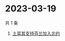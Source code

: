 # 2023-03-19

共 1 条

<!-- BEGIN ZHIHUSEARCH -->
<!-- 最后更新时间 Sun Mar 19 2023 04:06:55 GMT+0800 (China Standard Time) -->
1. [土耳其支持芬兰加入北约](https://www.zhihu.com/search?q=土耳其支持芬兰加入北约)
<!-- END ZHIHUSEARCH -->
